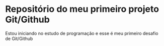 # Repositório do meu primeiro projeto Git/Github
Estou iniciando no estudo de programação e esse é meu primeiro desafio de Git/Github
